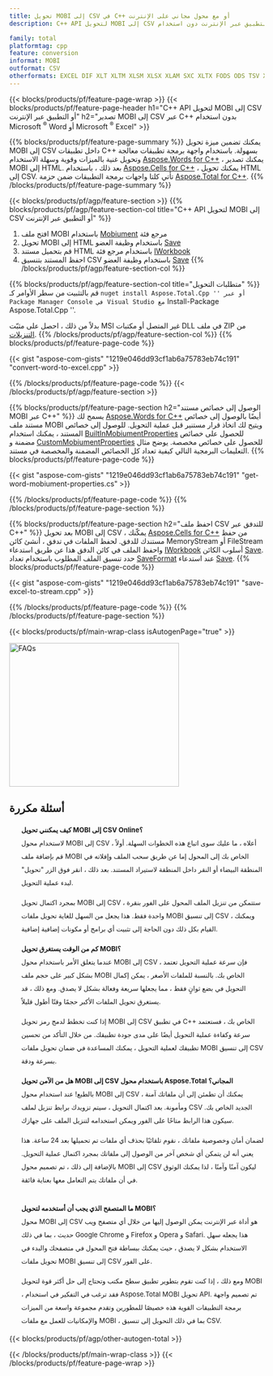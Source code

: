 ```yaml
---
title: تحويل MOBI إلى CSV في C++ أو مع محول مجاني على الإنترنت
description: C++ API لتحويل MOBI إلى CSV أو التطبيق عبر الإنترنت دون استخدام Microsoft Word أو Microsoft Excel أو عبر الإنترنت. اختبر محول MOBI إلى CSV على الإنترنت مجانًا بسرعة قبل دمج الكود.

family: total
platformtag: cpp
feature: conversion
informat: MOBI
outformat: CSV
otherformats: EXCEL DIF XLT XLTM XLSM XLSX XLAM SXC XLTX FODS ODS TSV XLSB XLS
---
```

{{< blocks/products/pf/feature-page-wrap >}}
{{< blocks/products/pf/feature-page-header h1="C++ API لتحويل MOBI إلى CSV أو التطبيق عبر الإنترنت" h2="تصدير MOBI إلى CSV عبر C++ بدون استخدام Microsoft <sup>&reg;</sup> Word أو Microsoft <sup>&reg;</sup> Excel" >}}

{{% blocks/products/pf/feature-page-summary %}}
يمكنك تضمين ميزة تحويل MOBI إلى CSV داخل تطبيقات C++ بسهولة. باستخدام واجهة برمجة تطبيقات معالجة وتحويل غنية بالميزات وقوية وسهلة الاستخدام [Aspose.Words for C++](https://products.aspose.com/words/cpp/) ، يمكنك تصدير MOBI إلى HTML. بعد ذلك ، باستخدام [Aspose.Cells for C++](https://products.aspose.com/cells/cpp/) ، يمكنك تحويل HTML إلى CSV. تأتي كلتا واجهات برمجة التطبيقات ضمن حزمة [Aspose.Total for C++](https://products.aspose.com/total/cpp/). 
{{% /blocks/products/pf/feature-page-summary  %}}

{{< blocks/products/pf/agp/feature-section >}}
{{% blocks/products/pf/agp/feature-section-col title="C++ API لتحويل MOBI إلى CSV أو التطبيق عبر الإنترنت" %}}
1. افتح ملف MOBI باستخدام [Mobiument](https://reference.aspose.com/words/cpp/class/aspose.words.mobiument) مرجع فئة
2. تحويل MOBI إلى HTML باستخدام وظيفة العضو [Save](https://reference.aspose.com/words/cpp/class/aspose.words.mobiument#save_string_saveformat)
3. قم بتحميل مستند HTML باستخدام مرجع فئة [IWorkbook](https://reference.aspose.com/cells/cpp/class/aspose.cells.i_workbook)
4. احفظ المستند بتنسيق CSV باستخدام وظيفة العضو [Save](https://reference.aspose.com/cells/cpp/class/aspose.cells.i_workbook#a5dc7de23f7ceba76a05dc1d49f51502e)
{{% /blocks/products/pf/agp/feature-section-col %}}

{{% blocks/products/pf/agp/feature-section-col title="متطلبات التحويل" %}}
قم بالتثبيت من سطر الأوامر كـ `` nuget install Aspose.Total.Cpp '' أو عبر Package Manager Console في Visual Studio مع `` Install-Package Aspose.Total.Cpp ''.

بدلاً من ذلك ، احصل على مثبّت MSI غير المتصل أو مكتبات DLL في ملف ZIP من [التنزيلات](https://releases.aspose.com/total/cpp).
{{% /blocks/products/pf/agp/feature-section-col %}}
{{% blocks/products/pf/feature-page-code %}}

{{< gist "aspose-com-gists" "1219e046dd93cf1ab6a75783eb74c191" "convert-word-to-excel.cpp" >}}



{{% /blocks/products/pf/feature-page-code %}}
{{< /blocks/products/pf/agp/feature-section >}}

{{% blocks/products/pf/feature-page-section  h2="الوصول إلى خصائص مستند MOBI عبر C++" %}}
يسمح لك [Aspose.Words for C++](https://products.aspose.com/words/cpp/) أيضًا بالوصول إلى خصائص مستند ملف MOBI ويتيح لك اتخاذ قرار مستنير قبل عملية التحويل. للوصول إلى خصائص المستند ، يمكنك استخدام [BuiltInMobiumentProperties](https://reference.aspose.com/words/cpp/class/aspose.words.properties.built_in_mobiument_properties) للحصول على خصائص مضمنة و [CustomMobiumentProperties](https://reference.aspose.com/words/cpp/class/aspose.words.properties.custom_mobiument_properties) للحصول على خصائص مخصصة. يوضح مثال التعليمات البرمجية التالي كيفية تعداد كل الخصائص المضمنة والمخصصة في مستند.
{{% blocks/products/pf/feature-page-code %}}

{{< gist "aspose-com-gists" "1219e046dd93cf1ab6a75783eb74c191" "get-word-mobiument-properties.cs" >}}

{{% /blocks/products/pf/feature-page-code  %}}
{{% /blocks/products/pf/feature-page-section %}}

{{% blocks/products/pf/feature-page-section  h2="احفظ ملف CSV للتدفق عبر C++" %}}
بعد تحويل MOBI إلى CSV ، يمكّنك [Aspose.Cells for C++](https://products.aspose.com/cells/cpp/) من حفظ مستندك للدفق. لحفظ الملفات في تدفق ، أنشئ كائن MemoryStream أو FileStream واحفظ الملف في كائن الدفق هذا عن طريق استدعاء [IWorkbook](https://reference.aspose.com/cells/cpp/class/aspose.cells.i_workbook) أسلوب الكائن [Save](https://reference.aspose.com/cells/cpp/class/aspose.cells.i_workbook#a77072cfb929787df9ad1f38b02f58349). حدد تنسيق الملف المطلوب باستخدام تعداد [SaveFormat](https://reference.aspose.com/cells/cpp/namespace/aspose.cells#a11cae527e4e68f1adcac8f47ea64481a) عند استدعاء [Save](https://reference.aspose.com/cells/cpp/class/aspose.cells.i_workbook#a77072cfb929787df9ad1f38b02f58349).
{{% blocks/products/pf/feature-page-code %}}

{{< gist "aspose-com-gists" "1219e046dd93cf1ab6a75783eb74c191" "save-excel-to-stream.cpp" >}}

{{% /blocks/products/pf/feature-page-code  %}}
{{% /blocks/products/pf/feature-page-section %}}

{{< blocks/products/pf/main-wrap-class isAutogenPage="true" >}}
<style>.howtolist li{margin-right: 0!important;line-height: 26px;position: relative;margin-bottom: 10px;font-size: 13px;list-style-type: none;}</style>
<div class="col-md-12 tl bg-gray-dark howtolist section">
  <a class="anchor" name="faqpage"></a>
  <div class="container tl dflex" itemscope="" itemtype="https://schema.org/FAQPage">
      <div class="col-md-4 howtosectiongfx">
          <img class="social-panel-hide-on-mobile" src="https://www.groupdocs.cloud/templates/brand/images/groupdocs/conversion/groupdocs_conversion-brand.png" alt="FAQs" width="335" height="283">
      </div>
      <div class="howtosection col-md-8">
          <div>
              <h2>أسئلة مكررة</h2>
              <ul>
                  <li itemscope="" itemprop="mainEntity" itemtype="https://schema.org/Question">
                      <div>
                          <span itemprop="name"><b>كيف يمكنني تحويل MOBI إلى CSV Online؟</b></span>
                      </div>
                      <div itemscope="" itemprop="acceptedAnswer" itemtype="https://schema.org/Answer">
                          <span itemprop="text">لاستخدام محول MOBI إلى CSV أعلاه ، ما عليك سوى اتباع هذه الخطوات السهلة. أولاً ، قم بإضافة ملف MOBI الخاص بك إلى المحول إما عن طريق سحب الملف وإفلاته في المنطقة البيضاء أو النقر داخل المنطقة لاستيراد المستند. بعد ذلك ، انقر فوق الزر "تحويل" لبدء عملية التحويل. <br />

بمجرد اكتمال تحويل MOBI إلى CSV ، ستتمكن من تنزيل الملف المحول على الفور بنقرة واحدة فقط. هذا يجعل من السهل للغاية تحويل ملفات MOBI إلى تنسيق CSV ، ويمكنك القيام بكل ذلك دون الحاجة إلى تثبيت أي برامج أو مكونات إضافية إضافية.</span>
                      </div>
                  </li>
                  <li itemscope="" itemprop="mainEntity" itemtype="https://schema.org/Question">
                      <div>
                          <span itemprop="name"><b>كم من الوقت يستغرق تحويل MOBI؟</b></span>
                      </div>
                      <div itemscope="" itemprop="acceptedAnswer" itemtype="https://schema.org/Answer">
                          <span itemprop="text">عندما يتعلق الأمر باستخدام محول MOBI إلى CSV ، فإن سرعة عملية التحويل تعتمد بشكل كبير على حجم ملف MOBI الخاص بك. بالنسبة للملفات الأصغر ، يمكن إكمال التحويل في بضع ثوانٍ فقط ، مما يجعلها سريعة وفعالة بشكل لا يصدق. ومع ذلك ، قد يستغرق تحويل الملفات الأكبر حجمًا وقتًا أطول قليلاً. <br />

إذا كنت تخطط لدمج رمز تحويل MOBI إلى CSV في تطبيق C++ الخاص بك ، فستعتمد سرعة وكفاءة عملية التحويل أيضًا على مدى جودة تطبيقك. من خلال التأكد من تحسين تطبيقك لعملية التحويل ، يمكنك المساعدة في ضمان تحويل ملفات MOBI إلى تنسيق CSV بسرعة ودقة.</span>
                      </div>
                  </li>
                  <li itemscope="" itemprop="mainEntity" itemtype="https://schema.org/Question">
                      <div>
                          <span itemprop="name"><b>هل من الآمن تحويل MOBI إلى CSV باستخدام محول Aspose.Total المجاني؟</b></span>
                      </div>
                      <div itemscope="" itemprop="acceptedAnswer" itemtype="https://schema.org/Answer">
                          <span itemprop="text">بالطبع! عند استخدام محول MOBI إلى CSV ، يمكنك أن تطمئن إلى أن ملفاتك آمنة ومأمونة. بعد اكتمال التحويل ، سيتم تزويدك برابط تنزيل لملف CSV الجديد الخاص بك. سيكون هذا الرابط متاحًا على الفور ويمكن استخدامه لتنزيل الملف على جهازك. <br />

لضمان أمان وخصوصية ملفاتك ، نقوم تلقائيًا بحذف أي ملفات تم تحميلها بعد 24 ساعة. هذا يعني أنه لن يتمكن أي شخص آخر من الوصول إلى ملفاتك بمجرد اكتمال عملية التحويل. بالإضافة إلى ذلك ، تم تصميم محول MOBI إلى CSV ليكون آمنًا وآمنًا ، لذا يمكنك الوثوق في أن ملفاتك يتم التعامل معها بعناية فائقة.</span>
                      </div>
                  </li>                 
                  <li itemscope="" itemprop="mainEntity" itemtype="https://schema.org/Question">
                      <div>
                          <span itemprop="name"><b>ما المتصفح الذي يجب أن أستخدمه لتحويل MOBI؟</b></span>
                      </div>
                      <div itemscope="" itemprop="acceptedAnswer" itemtype="https://schema.org/Answer">
                          <span itemprop="text">محول MOBI إلى CSV هو أداة عبر الإنترنت يمكن الوصول إليها من خلال أي متصفح ويب حديث ، بما في ذلك Google Chrome و Firefox و Opera و Safari. هذا يجعله سهل الاستخدام بشكل لا يصدق ، حيث يمكنك ببساطة فتح المحول في متصفحك والبدء في تحويل ملفات MOBI إلى تنسيق CSV على الفور. <br />

ومع ذلك ، إذا كنت تقوم بتطوير تطبيق سطح مكتب وتحتاج إلى حل أكثر قوة لتحويل MOBI ، فقد ترغب في التفكير في استخدام Aspose.Total MOBI تحويل API. تم تصميم واجهة برمجة التطبيقات القوية هذه خصيصًا للمطورين وتقدم مجموعة واسعة من الميزات والإمكانيات للعمل مع ملفات MOBI ، بما في ذلك التحويل إلى تنسيق CSV.</span>
                      </div>
                  </li>
              </ul>
          </div>
      </div>
  </div>
{{< blocks/products/pf/agp/other-autogen-total >}}

{{< /blocks/products/pf/main-wrap-class >}}
{{< /blocks/products/pf/feature-page-wrap >}}